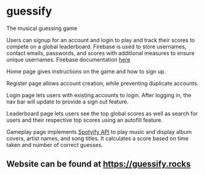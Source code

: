 # guessify
The musical guessing game

Users can signup for an account and login to play and track their scores to compete on a global leaderboard. Firebase is used to store usernames, contact emails, passwords, and scores with additional measures to ensure unique usernames. 
Firebase documentation [here](https://firebase.google.com/docs/)

Home page gives instructions on the game and how to sign up.

Register page allows account creation, while preventing duplicate accounts.

Login page lets users with existing accounts to login. After logging in, the nav bar will update to provide a sign out feature.

Leaderboard page lets users see the top global scores as well as search for users and their respective top scores using an autofill feature.

Gameplay page implements [Spotyify API](https://developer.spotify.com/documentation/) to play music and display album covers, artist names, and song titles. It calculates a score based on time taken and number of correct guesses.

Website can be found at https://guessify.rocks
--------------

